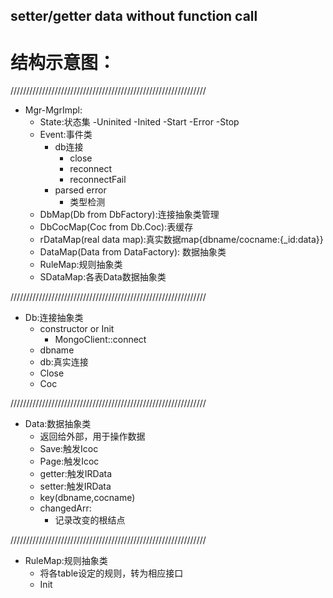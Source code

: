 ## setter/getter data without function call
# 结构示意图：
//////////////////////////////////////////////////////////////
- Mgr-MgrImpl:
    - State:状态集
        -Uninited
        -Inited
        -Start
        -Error
        -Stop
    - Event:事件类
        - db连接
            - close
            - reconnect
            - reconnectFail
		- parsed error
			- 类型检测
    - DbMap(Db from DbFactory):连接抽象类管理
    - DbCocMap(Coc from Db.Coc):表缓存
    - rDataMap(real data map):真实数据map{dbname/cocname:{_id:data}}
    - DataMap(Data from DataFactory): 数据抽象类
    - RuleMap:规则抽象类
    - SDataMap:各表Data数据抽象类

//////////////////////////////////////////////////////////////
- Db:连接抽象类
    - constructor or Init
        - MongoClient::connect
    - dbname
    - db:真实连接
    - Close
    - Coc

//////////////////////////////////////////////////////////////
- Data:数据抽象类
    - 返回给外部，用于操作数据
    - Save:触发Icoc
    - Page:触发Icoc
    - getter:触发IRData
    - setter:触发IRData
    - key(dbname,cocname)
    - changedArr:
        - 记录改变的根结点

//////////////////////////////////////////////////////////////
- RuleMap:规则抽象类
    - 将各table设定的规则，转为相应接口
    - Init
